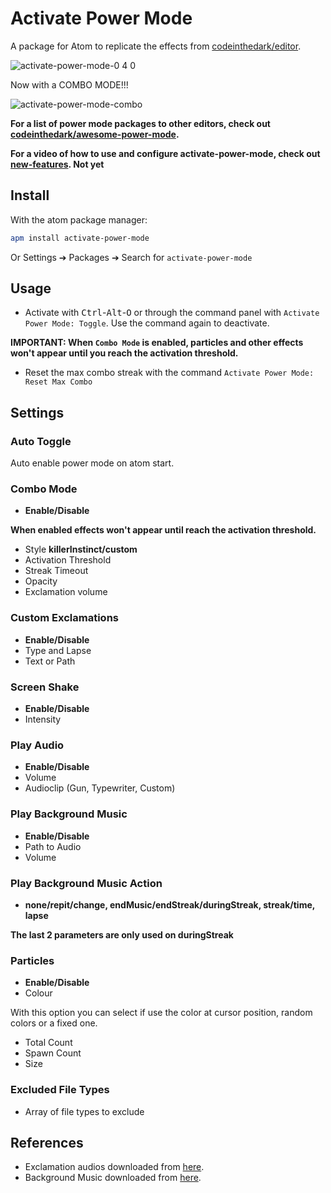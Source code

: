 # Activate Power Mode

A package for Atom to replicate the effects from [codeinthedark/editor](https://github.com/codeinthedark/editor).

![activate-power-mode-0 4 0](https://cloud.githubusercontent.com/assets/688415/11615565/10f16456-9c65-11e5-8af4-265f01fc83a0.gif)

Now with a COMBO MODE!!!

![activate-power-mode-combo](https://cloud.githubusercontent.com/assets/10590799/18817237/876c2d84-8321-11e6-8324-f1540604c0bd.gif)

**For a list of power mode packages to other editors, check out [codeinthedark/awesome-power-mode](https://github.com/codeinthedark/awesome-power-mode).**

**For a video of how to use and configure activate-power-mode, check out [new-features](https://www.youtube.com/channel/UCvqT1eT3VYOTPYLetNJ-PIQ). Not yet**

## Install

With the atom package manager:
```bash
apm install activate-power-mode
```
Or Settings ➔ Packages ➔ Search for `activate-power-mode`

## Usage

- Activate with <kbd>Ctrl</kbd>-<kbd>Alt</kbd>-<kbd>O</kbd> or through the command panel with `Activate Power Mode: Toggle`. Use the command again to deactivate.

**IMPORTANT: When `Combo Mode` is enabled, particles and other effects won't appear until you reach the activation threshold.**

- Reset the max combo streak with the command `Activate Power Mode: Reset Max Combo`

## Settings

### Auto Toggle
Auto enable power mode on atom start.

### Combo Mode
* **Enable/Disable**

**When enabled effects won't appear until reach the activation threshold.**

* Style **killerInstinct/custom**
* Activation Threshold
* Streak Timeout
* Opacity
* Exclamation volume

### Custom Exclamations
* **Enable/Disable**
* Type and Lapse
* Text or Path

### Screen Shake
* **Enable/Disable**
* Intensity

### Play Audio
* **Enable/Disable**
* Volume
* Audioclip (Gun, Typewriter, Custom)

### Play Background Music
* **Enable/Disable**
* Path to Audio
* Volume

### Play Background Music Action
* **none/repit/change, endMusic/endStreak/duringStreak, streak/time, lapse**

**The last 2 parameters are only used on duringStreak**

### Particles
* **Enable/Disable**
* Colour

With this option you can select if use the color at cursor position, random colors or a fixed one.

* Total Count
* Spawn Count
* Size

### Excluded File Types
* Array of file types to exclude

## References
* Exclamation audios downloaded from [here](http://www.killerinstinctonline.net/).
* Background Music downloaded from [here](http://www.bensound.com).
